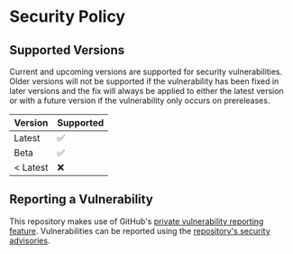 # Security Policy

## Supported Versions

Current and upcoming versions are supported for security vulnerabilities. 
Older versions will not be supported if the vulnerability has been fixed in later versions and the fix will always be applied to either the latest version or with a future version if the vulnerability only occurs on prereleases.

| Version  | Supported          |
| -------  | ------------------ |
| Latest   | :white_check_mark: |
| Beta     | :white_check_mark: |
| < Latest | :x:                |

## Reporting a Vulnerability

This repository makes use of GitHub's [private vulnerability reporting feature](https://docs.github.com/en/code-security/security-advisories/guidance-on-reporting-and-writing/privately-reporting-a-security-vulnerability). 
Vulnerabilities can be reported using the [repository's security advisories](https://github.com/capitec/omni-router/security/advisories/new).

